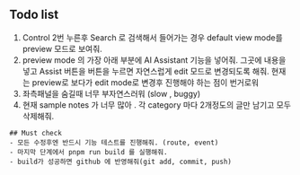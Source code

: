 ## Todo list

1. Control 2번 누른후 Search 로 검색해서 들어가는 경우 default view mode를 preview 모드로 보여줘. 
2. preview mode 의 가장 아래 부분에 AI Assistant 기능을 넣어줘. 그곳에 내용을 넣고 Assist 버튼을 버튼을 누르면 자연스럽게 edit 모드로 변경되도록 해줘. 현재는 preview로 보다가  edit mode로 변경후 진행해야 하는 점이 번거로워
3. 좌측패널을 숨길때 너무 부자연스러워 (slow , buggy) 
4. 현재 sample notes 가 너무 많아 . 각 category 마다 2개정도의 글만 남기고 모두 삭제해줘.
```
## Must check
- 모든 수정후엔 반드시 기능 테스트를 진행해줘. (route, event)
- 마지막 단계에서 pnpm run build 를 실행해줘. 
- build가 성공하면 github 에 반영해줘(git add, commit, push)
